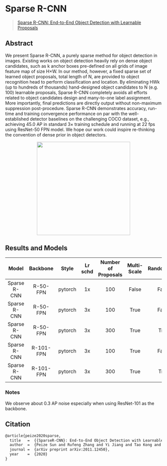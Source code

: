 # Sparse R-CNN

> [Sparse R-CNN: End-to-End Object Detection with Learnable Proposals](https://arxiv.org/abs/2011.12450)

<!-- [ALGORITHM] -->

## Abstract

We present Sparse R-CNN, a purely sparse method for object detection in images. Existing works on object detection heavily rely on dense object candidates, such as k anchor boxes pre-defined on all grids of image feature map of size H×W. In our method, however, a fixed sparse set of learned object proposals, total length of N, are provided to object recognition head to perform classification and location. By eliminating HWk (up to hundreds of thousands) hand-designed object candidates to N (e.g. 100) learnable proposals, Sparse R-CNN completely avoids all efforts related to object candidates design and many-to-one label assignment. More importantly, final predictions are directly output without non-maximum suppression post-procedure. Sparse R-CNN demonstrates accuracy, run-time and training convergence performance on par with the well-established detector baselines on the challenging COCO dataset, e.g., achieving 45.0 AP in standard 3× training schedule and running at 22 fps using ResNet-50 FPN model. We hope our work could inspire re-thinking the convention of dense prior in object detectors.

<div align=center>
<img src="https://user-images.githubusercontent.com/40661020/143998489-8a5a687d-ceec-4590-8347-708e427e7dfe.png" height="300"/>
</div>

## Results and Models

|    Model     | Backbone  |  Style  | Lr schd | Number of Proposals | Multi-Scale | RandomCrop | box AP |                                         Config                                         |                                                                                                                                                                                                                                 Download                                                                                                                                                                                                                                  |
| :----------: | :-------: | :-----: | :-----: | :-----------------: | :---------: | :--------: | :----: | :------------------------------------------------------------------------------------: | :-----------------------------------------------------------------------------------------------------------------------------------------------------------------------------------------------------------------------------------------------------------------------------------------------------------------------------------------------------------------------------------------------------------------------------------------------------------------------: |
| Sparse R-CNN | R-50-FPN  | pytorch |   1x    |         100         |    False    |   False    |  37.9  |                [config](../sparse_rcnn/sparse-rcnn_r50_fpn_1x_coco.py)                 |                                                                         [model](https://download.openmmlab.com/mmdetection/v2.0/sparse_rcnn/sparse_rcnn_r50_fpn_1x_coco/sparse_rcnn_r50_fpn_1x_coco_20201222_214453-dc79b137.pth) \| [log](https://download.openmmlab.com/mmdetection/v2.0/sparse_rcnn/sparse_rcnn_r50_fpn_1x_coco/sparse_rcnn_r50_fpn_1x_coco_20201222_214453-dc79b137.log.json)                                                                         |
| Sparse R-CNN | R-50-FPN  | pytorch |   3x    |         100         |    True     |   False    |  42.8  |           [config](../sparse_rcnn/sparse-rcnn_r50_fpn_ms-480-800-3x_coco.py)           |                                         [model](https://download.openmmlab.com/mmdetection/v2.0/sparse_rcnn/sparse_rcnn_r50_fpn_mstrain_480-800_3x_coco/sparse_rcnn_r50_fpn_mstrain_480-800_3x_coco_20201218_154234-7bc5c054.pth) \| [log](https://download.openmmlab.com/mmdetection/v2.0/sparse_rcnn/sparse_rcnn_r50_fpn_mstrain_480-800_3x_coco/sparse_rcnn_r50_fpn_mstrain_480-800_3x_coco_20201218_154234-7bc5c054.log.json)                                         |
| Sparse R-CNN | R-50-FPN  | pytorch |   3x    |         300         |    True     |    True    |  45.0  | [config](../sparse_rcnn/sparse-rcnn_r50_fpn_300-proposals_crop-ms-480-800-3x_coco.py)  |   [model](https://download.openmmlab.com/mmdetection/v2.0/sparse_rcnn/sparse_rcnn_r50_fpn_300_proposals_crop_mstrain_480-800_3x_coco/sparse_rcnn_r50_fpn_300_proposals_crop_mstrain_480-800_3x_coco_20201223_024605-9fe92701.pth) \| [log](https://download.openmmlab.com/mmdetection/v2.0/sparse_rcnn/sparse_rcnn_r50_fpn_300_proposals_crop_mstrain_480-800_3x_coco/sparse_rcnn_r50_fpn_300_proposals_crop_mstrain_480-800_3x_coco_20201223_024605-9fe92701.log.json)   |
| Sparse R-CNN | R-101-FPN | pytorch |   3x    |         100         |    True     |   False    |  44.2  |          [config](../sparse_rcnn/sparse-rcnn_r101_fpn_ms-480-800-3x_coco.py)           |                                       [model](https://download.openmmlab.com/mmdetection/v2.0/sparse_rcnn/sparse_rcnn_r101_fpn_mstrain_480-800_3x_coco/sparse_rcnn_r101_fpn_mstrain_480-800_3x_coco_20201223_121552-6c46c9d6.pth) \| [log](https://download.openmmlab.com/mmdetection/v2.0/sparse_rcnn/sparse_rcnn_r101_fpn_mstrain_480-800_3x_coco/sparse_rcnn_r101_fpn_mstrain_480-800_3x_coco_20201223_121552-6c46c9d6.log.json)                                       |
| Sparse R-CNN | R-101-FPN | pytorch |   3x    |         300         |    True     |    True    |  46.2  | [config](../sparse_rcnn/sparse-rcnn_r101_fpn_300-proposals_crop-ms-480-800-3x_coco.py) | [model](https://download.openmmlab.com/mmdetection/v2.0/sparse_rcnn/sparse_rcnn_r101_fpn_300_proposals_crop_mstrain_480-800_3x_coco/sparse_rcnn_r101_fpn_300_proposals_crop_mstrain_480-800_3x_coco_20201223_023452-c23c3564.pth) \| [log](https://download.openmmlab.com/mmdetection/v2.0/sparse_rcnn/sparse_rcnn_r101_fpn_300_proposals_crop_mstrain_480-800_3x_coco/sparse_rcnn_r101_fpn_300_proposals_crop_mstrain_480-800_3x_coco_20201223_023452-c23c3564.log.json) |

### Notes

We observe about 0.3 AP noise especially when using ResNet-101 as the backbone.

## Citation

```latex
@article{peize2020sparse,
  title   =  {{SparseR-CNN}: End-to-End Object Detection with Learnable Proposals},
  author  =  {Peize Sun and Rufeng Zhang and Yi Jiang and Tao Kong and Chenfeng Xu and Wei Zhan and Masayoshi Tomizuka and Lei Li and Zehuan Yuan and Changhu Wang and Ping Luo},
  journal =  {arXiv preprint arXiv:2011.12450},
  year    =  {2020}
}
```

